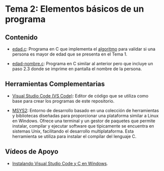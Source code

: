 # Tema 2: Elementos básicos de un programa

## Contenido

* [edad.c](code/edad.c): Programa en C que implementa el [algoritmo](../tema-1/code/demo-clase.txt) para validar si una persona es mayor de edad que se presenta en el Tema 1.

* [edad-nombre.c](code/edad.c): Programa en C similar al anterior pero que incluye un paso 2.3 donde se imprime en pantalla el nombre de la persona.

## Herramientas Complementarias

* [Visual Studio Code (VS Code)](https://code.visualstudio.com/): Editor de código que se utiliza como base para crear los programas de este repositorio.

* [MSYS2](https://www.msys2.org/): Entorno de desarrollo basado en una colección de herramientas y bibliotecas diseñadas para proporcionar una plataforma similar a Linux en Windows. Ofrece una terminal y un gestor de paquetes que permite instalar, compilar y ejecutar software que típicamente se encuentra en sistemas Unix, facilitando el desarrollo multiplataforma. Esta herramienta se utiliza para instalar el compilar del lenguaje C.

## Vídeos de Apoyo

* [Instalando Visual Studio Code y C en Windows](https://youtu.be/r_M1qSucDrU).